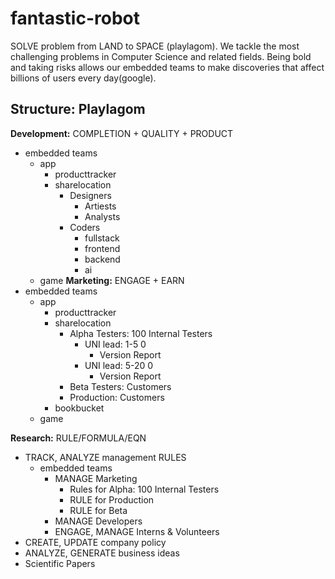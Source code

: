 # fantastic-robot
SOLVE problem from LAND to SPACE (playlagom). We tackle the most challenging problems in Computer Science and related fields.  Being bold and taking risks allows our embedded teams to make discoveries that affect billions of users every day(google).

Structure: Playlagom
--------------------

**Development:** COMPLETION + QUALITY + PRODUCT
  - embedded teams
    - app
      - producttracker
      - sharelocation
        - Designers
          - Artiests
          - Analysts
        - Coders
          - fullstack
          - frontend
          - backend
          - ai
    - game
**Marketing:** ENGAGE + EARN
  - embedded teams
    - app
      - producttracker
      - sharelocation
        - Alpha Testers: 100 Internal Testers
          - UNI lead: 1-5   0
            - Version Report
          - UNI lead: 5-20   0
            - Version Report
        - Beta Testers: Customers
        - Production: Customers
      - bookbucket
    - game
  
**Research:** RULE/FORMULA/EQN
  - TRACK, ANALYZE management RULES
    - embedded teams
      - MANAGE Marketing
        - Rules for Alpha: 100 Internal Testers
        - RULE for Production
        - RULE for Beta
      - MANAGE Developers
      - ENGAGE, MANAGE Interns & Volunteers
  - CREATE, UPDATE company policy
  - ANALYZE, GENERATE business ideas
  - Scientific Papers

